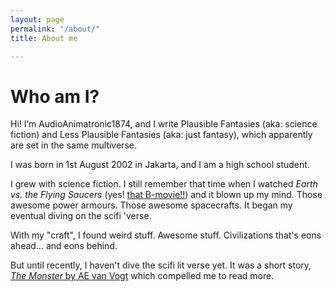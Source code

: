 ```yaml
---
layout: page
permalink: "/about/"
title: About me

---
```

# Who am I?

Hi! I’m AudioAnimatronic1874, and I write Plausible Fantasies (aka: science fiction) and Less Plausible Fantasies (aka: just fantasy), which apparently are set in the same multiverse.

I was born in 1st August 2002 in Jakarta, and I am a high school student.

I grew with science fiction. I still remember that time when I watched _Earth vs. the Flying Saucers_ (yes! [that B-movie!!](https://www.imdb.com/title/tt0049169/)) and it blown up my mind. Those awesome power armours. Those awesome spacecrafts. It began my eventual diving on the scifi 'verse.

<p class="lead">With my "craft", I found weird stuff. Awesome stuff. Civilizations that's eons ahead... and eons behind.</p>

But until recently, I haven't dive the scifi lit verse yet. It was a short story, [_The Monster_ by AE van Vogt](https://drive.google.com/file/d/1GZioay51Dl0HbnZP4pG6ZlATT1N3LL1V/view?usp=drivesdk) which compelled me to read more.